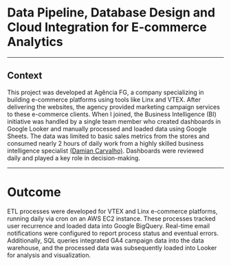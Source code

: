 # Data Pipeline, Database Design and Cloud Integration for E-commerce Analytics

---

## Context

This project was developed at Agência FG, a company specializing in building e-commerce platforms using tools like Linx and VTEX. After delivering the websites, the agency provided marketing campaign services to these e-commerce clients. When I joined, the Business Intelligence (BI) initiative was handled by a single team member who created dashboards in Google Looker and manually processed and loaded data using Google Sheets. The data was limited to basic sales metrics from the stores and consumed nearly 2 hours of daily work from a highly skilled business intelligence specialist [(Damian Carvalho)](https://www.linkedin.com/in/damian-carvalho-business-intelligence/). Dashboards were reviewed daily and played a key role in decision-making.

---

# Outcome

ETL processes were developed for VTEX and Linx e-commerce platforms, running daily via cron on an AWS EC2 instance.
These processes tracked user recurrence and loaded data into Google BigQuery. Real-time email notifications were configured to report process status and eventual errors. 
Additionally, SQL queries integrated GA4 campaign data into the data warehouse, and the processed data was subsequently loaded into Looker for analysis and visualization.
